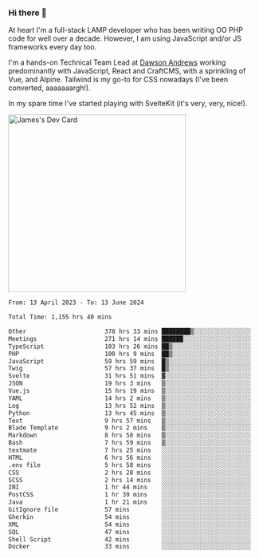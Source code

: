 ### Hi there 👋

<!--
**JamesNock/JamesNock** is a ✨ _special_ ✨ repository because its `README.md` (this file) appears on your GitHub profile.

Here are some ideas to get you started:

- 🔭 I’m currently working on ...
- 🌱 I’m currently learning ...
- 👯 I’m looking to collaborate on ...
- 🤔 I’m looking for help with ...
- 💬 Ask me about ...
- 📫 How to reach me: ...
- 😄 Pronouns: ...
- ⚡ Fun fact: ...
-->
At heart I'm a full-stack LAMP developer who has been writing OO PHP code for well over a decade. However, I am using JavaScript and/or JS frameworks every day too.

I'm a hands-on Technical Team Lead at [Dawson Andrews](https://www.dawsonandrews.com/) working predominantly with JavaScript, React and CraftCMS, with a sprinkling of Vue, and Alpine. Tailwind is my go-to for CSS nowadays (I've been converted, aaaaaaargh!).

In my spare time I've started playing with SvelteKit (it's very, very, nice!).

<a href="https://app.daily.dev/h2onock"><img src="https://api.daily.dev/devcards/v2/XQraFlxE3JPWOlcSuOB2K.png?type=default&r=18u" width="356" alt="James's Dev Card"/></a>

<!--START_SECTION:waka-->

```txt
From: 13 April 2023 - To: 13 June 2024

Total Time: 1,155 hrs 40 mins

Other                      378 hrs 33 mins ████████▒░░░░░░░░░░░░░░░░   32.76 %
Meetings                   271 hrs 14 mins ██████░░░░░░░░░░░░░░░░░░░   23.47 %
TypeScript                 103 hrs 26 mins ██▒░░░░░░░░░░░░░░░░░░░░░░   08.95 %
PHP                        100 hrs 9 mins  ██▒░░░░░░░░░░░░░░░░░░░░░░   08.67 %
JavaScript                 59 hrs 59 mins  █▒░░░░░░░░░░░░░░░░░░░░░░░   05.19 %
Twig                       57 hrs 37 mins  █▒░░░░░░░░░░░░░░░░░░░░░░░   04.99 %
Svelte                     31 hrs 51 mins  ▓░░░░░░░░░░░░░░░░░░░░░░░░   02.76 %
JSON                       19 hrs 3 mins   ▒░░░░░░░░░░░░░░░░░░░░░░░░   01.65 %
Vue.js                     15 hrs 19 mins  ▒░░░░░░░░░░░░░░░░░░░░░░░░   01.33 %
YAML                       14 hrs 2 mins   ▒░░░░░░░░░░░░░░░░░░░░░░░░   01.22 %
Log                        13 hrs 52 mins  ▒░░░░░░░░░░░░░░░░░░░░░░░░   01.20 %
Python                     13 hrs 45 mins  ▒░░░░░░░░░░░░░░░░░░░░░░░░   01.19 %
Text                       9 hrs 57 mins   ▒░░░░░░░░░░░░░░░░░░░░░░░░   00.86 %
Blade Template             9 hrs 2 mins    ▒░░░░░░░░░░░░░░░░░░░░░░░░   00.78 %
Markdown                   8 hrs 58 mins   ▒░░░░░░░░░░░░░░░░░░░░░░░░   00.78 %
Bash                       7 hrs 59 mins   ▒░░░░░░░░░░░░░░░░░░░░░░░░   00.69 %
textmate                   7 hrs 25 mins   ░░░░░░░░░░░░░░░░░░░░░░░░░   00.64 %
HTML                       6 hrs 56 mins   ░░░░░░░░░░░░░░░░░░░░░░░░░   00.60 %
.env file                  5 hrs 58 mins   ░░░░░░░░░░░░░░░░░░░░░░░░░   00.52 %
CSS                        2 hrs 28 mins   ░░░░░░░░░░░░░░░░░░░░░░░░░   00.21 %
SCSS                       2 hrs 14 mins   ░░░░░░░░░░░░░░░░░░░░░░░░░   00.19 %
INI                        1 hr 44 mins    ░░░░░░░░░░░░░░░░░░░░░░░░░   00.15 %
PostCSS                    1 hr 39 mins    ░░░░░░░░░░░░░░░░░░░░░░░░░   00.14 %
Java                       1 hr 21 mins    ░░░░░░░░░░░░░░░░░░░░░░░░░   00.12 %
GitIgnore file             57 mins         ░░░░░░░░░░░░░░░░░░░░░░░░░   00.08 %
Gherkin                    54 mins         ░░░░░░░░░░░░░░░░░░░░░░░░░   00.08 %
XML                        54 mins         ░░░░░░░░░░░░░░░░░░░░░░░░░   00.08 %
SQL                        47 mins         ░░░░░░░░░░░░░░░░░░░░░░░░░   00.07 %
Shell Script               42 mins         ░░░░░░░░░░░░░░░░░░░░░░░░░   00.06 %
Docker                     33 mins         ░░░░░░░░░░░░░░░░░░░░░░░░░   00.05 %
```

<!--END_SECTION:waka-->
